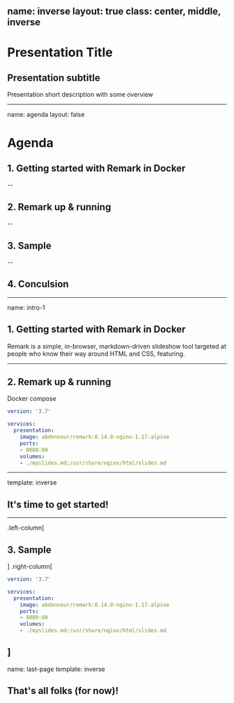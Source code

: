 name: inverse
layout: true
class: center, middle, inverse
---

# Presentation Title
## Presentation subtitle


Presentation short description with some overview

---
name: agenda
layout: false

# Agenda


## 1. Getting started with Remark in Docker
--

## 2. Remark up & running
--

## 3. Sample

--
## 4. Conculsion



---
name: intro-1

## 1. Getting started with Remark in Docker

Remark is a simple, in-browser, markdown-driven slideshow tool targeted at people who know their way around HTML and CSS, featuring.



---

## 2. Remark up & running

Docker compose

```yaml
version: '3.7'

services:
  presentation:
    image: abdennour/remark:0.14.0-nginx-1.17-alpine
    ports:
    - 8080:80
    volumes:
    - ./myslides.md:/usr/share/nginx/html/slides.md
```

---
template: inverse

## It's time to get started!
---
.left-column[
   ## 3. Sample
]
.right-column[
```yaml
version: '3.7'

services:
  presentation:
    image: abdennour/remark:0.14.0-nginx-1.17-alpine
    ports:
    - 8080:80
    volumes:
    - ./myslides.md:/usr/share/nginx/html/slides.md
```

]
---
name: last-page
template: inverse

## That's all folks (for now)!